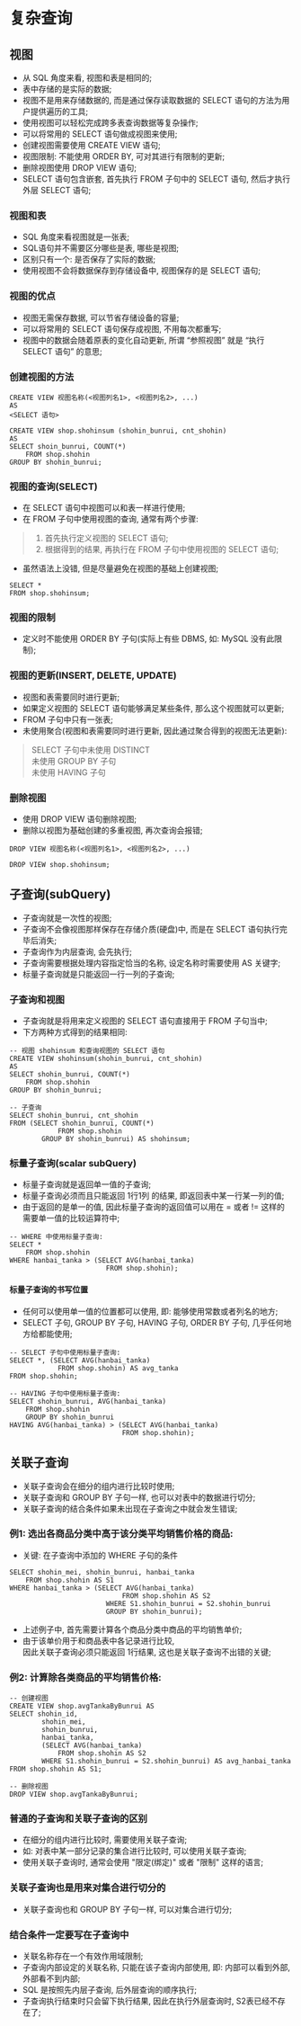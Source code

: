 # 复杂查询
## 视图
- 从 SQL 角度来看, 视图和表是相同的;
- 表中存储的是实际的数据;
- 视图不是用来存储数据的, 而是通过保存读取数据的 SELECT 语句的方法为用户提供遍历的工具;
- 使用视图可以轻松完成跨多表查询数据等复杂操作;
- 可以将常用的 SELECT 语句做成视图来使用;
- 创建视图需要使用 CREATE VIEW 语句;
- 视图限制: 不能使用 ORDER BY, 可对其进行有限制的更新;
- 删除视图使用 DROP VIEW 语句;
- SELECT 语句包含嵌套, 首先执行 FROM 子句中的 SELECT 语句, 然后才执行外层 SELECT 语句;

### 视图和表
- SQL 角度来看视图就是一张表; 
- SQL语句并不需要区分哪些是表, 哪些是视图;
- 区别只有一个: 是否保存了实际的数据;
- 使用视图不会将数据保存到存储设备中, 视图保存的是 SELECT 语句;

### 视图的优点
- 视图无需保存数据, 可以节省存储设备的容量;
- 可以将常用的 SELECT 语句保存成视图, 不用每次都重写;
- 视图中的数据会随着原表的变化自动更新, 所谓 “参照视图” 就是 “执行 SELECT 语句” 的意思;

### 创建视图的方法
```
CREATE VIEW 视图名称(<视图列名1>, <视图列名2>, ...)
AS
<SELECT 语句>
```
```
CREATE VIEW shop.shohinsum (shohin_bunrui, cnt_shohin)
AS
SELECT shoin_bunrui, COUNT(*)
    FROM shop.shohin
GROUP BY shohin_bunrui;
```
### 视图的查询(SELECT)
- 在 SELECT 语句中视图可以和表一样进行使用;
- 在 FROM 子句中使用视图的查询, 通常有两个步骤:
> 1. 首先执行定义视图的 SELECT 语句;
> 2. 根据得到的结果, 再执行在 FROM 子句中使用视图的 SELECT 语句; 
- 虽然语法上没错, 但是尽量避免在视图的基础上创建视图;
```
SELECT * 
FROM shop.shohinsum;
```

### 视图的限制
- 定义时不能使用 ORDER BY 子句(实际上有些 DBMS, 如: MySQL 没有此限制);

### 视图的更新(INSERT, DELETE, UPDATE)
- 视图和表需要同时进行更新;
- 如果定义视图的 SELECT 语句能够满足某些条件, 那么这个视图就可以更新;
- FROM 子句中只有一张表;
- 未使用聚合(视图和表需要同时进行更新, 因此通过聚合得到的视图无法更新):
> SELECT 子句中未使用 DISTINCT  
> 未使用 GROUP BY 子句  
> 未使用 HAVING 子句  

### 删除视图
- 使用 DROP VIEW 语句删除视图;
- 删除以视图为基础创建的多重视图, 再次查询会报错;
```
DROP VIEW 视图名称(<视图列名1>, <视图列名2>, ...)
```
```
DROP VIEW shop.shohinsum;
```

## 子查询(subQuery)
- 子查询就是一次性的视图;
- 子查询不会像视图那样保存在存储介质(硬盘)中, 而是在 SELECT 语句执行完毕后消失;
- 子查询作为内层查询, 会先执行;
- 子查询需要根据处理内容指定恰当的名称, 设定名称时需要使用 AS 关键字;
- 标量子查询就是只能返回一行一列的子查询;

### 子查询和视图
- 子查询就是将用来定义视图的 SELECT 语句直接用于 FROM 子句当中;
- 下方两种方式得到的结果相同:
```
-- 视图 shohinsum 和查询视图的 SELECT 语句
CREATE VIEW shohinsum(shohin_bunrui, cnt_shohin)
AS
SELECT shohin_bunrui, COUNT(*)
    FROM shop.shohin
GROUP BY shohin_bunrui;
```
```
-- 子查询
SELECT shohin_bunrui, cnt_shohin
FROM (SELECT shohin_bunrui, COUNT(*) 
            FROM shop.shohin
        GROUP BY shohin_bunrui) AS shohinsum;
```

### 标量子查询(scalar subQuery)
- 标量子查询就是返回单一值的子查询;
- 标量子查询必须而且只能返回 1行1列 的结果, 即返回表中某一行某一列的值;
- 由于返回的是单一的值, 因此标量子查询的返回值可以用在 = 或者 != 这样的需要单一值的比较运算符中;
```
-- WHERE 中使用标量子查询:
SELECT *
    FROM shop.shohin
WHERE hanbai_tanka > (SELECT AVG(hanbai_tanka)
                        FROM shop.shohin);
```
#### 标量子查询的书写位置
- 任何可以使用单一值的位置都可以使用, 即: 能够使用常数或者列名的地方;
- SELECT 子句, GROUP BY 子句, HAVING 子句, ORDER BY 子句, 几乎任何地方给都能使用;
```
-- SELECT 子句中使用标量子查询:
SELECT *, (SELECT AVG(hanbai_tanka)
            FROM shop.shohin) AS avg_tanka
FROM shop.shohin;
```
```
-- HAVING 子句中使用标量子查询:
SELECT shohin_bunrui, AVG(hanbai_tanka)
    FROM shop.shohin
    GROUP BY shohin_bunrui
HAVING AVG(hanbai_tanka) > (SELECT AVG(hanbai_tanka) 
                            FROM shop.shohin);
```

## 关联子查询
- 关联子查询会在细分的组内进行比较时使用;
- 关联子查询和 GROUP BY 子句一样, 也可以对表中的数据进行切分;
- 关联子查询的结合条件如果未出现在子查询之中就会发生错误;

### 例1: 选出各商品分类中高于该分类平均销售价格的商品:  
- 关键: 在子查询中添加的 WHERE 子句的条件
```
SELECT shohin_mei, shohin_bunrui, hanbai_tanka
    FROM shop.shohin AS S1
WHERE hanbai_tanka > (SELECT AVG(hanbai_tanka) 
                            FROM shop.shohin AS S2
                        WHERE S1.shohin_bunrui = S2.shohin_bunrui
                        GROUP BY shohin_bunrui);
```
- 上述例子中, 首先需要计算各个商品分类中商品的平均销售单价;
- 由于该单价用于和商品表中各记录进行比较,  
    因此关联子查询必须只能返回 1行结果, 这也是关联子查询不出错的关键;

### 例2: 计算除各类商品的平均销售价格:
```
-- 创建视图
CREATE VIEW shop.avgTankaByBunrui AS
SELECT shohin_id,
        shohin_mei,
        shohin_bunrui,
        hanbai_tanka,
        (SELECT AVG(hanbai_tanka)
            FROM shop.shohin AS S2
        WHERE S1.shohin_bunrui = S2.shohin_bunrui) AS avg_hanbai_tanka
FROM shop.shohin AS S1;

-- 删除视图
DROP VIEW shop.avgTankaByBunrui;
```

### 普通的子查询和关联子查询的区别
- 在细分的组内进行比较时, 需要使用关联子查询;
- 如: 对表中某一部分记录的集合进行比较时, 可以使用关联子查询;   
- 使用关联子查询时, 通常会使用 "限定(绑定)" 或者 "限制" 这样的语言;

### 关联子查询也是用来对集合进行切分的
- 关联子查询也和 GROUP BY 子句一样, 可以对集合进行切分;

### 结合条件一定要写在子查询中
- 关联名称存在一个有效作用域限制;
- 子查询内部设定的关联名称, 只能在该子查询内部使用, 即: 内部可以看到外部, 外部看不到内部;
- SQL 是按照先内层子查询, 后外层查询的顺序执行;
- 子查询执行结束时只会留下执行结果, 因此在执行外层查询时, S2表已经不存在了;
